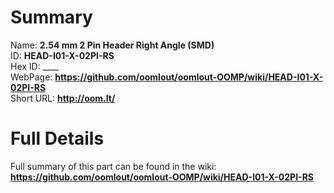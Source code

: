 
Summary
=================
  
Name: __2.54 mm 2 Pin Header Right Angle (SMD)__    
ID: __HEAD-I01-X-02PI-RS__   
Hex ID: ____   
WebPage: __https://github.com/oomlout/oomlout-OOMP/wiki/HEAD-I01-X-02PI-RS__   
Short URL: __http://oom.lt/__   

Full Details
==========================
Full summary of this part can be found in the wiki:   
__https://github.com/oomlout/oomlout-OOMP/wiki/HEAD-I01-X-02PI-RS__    

